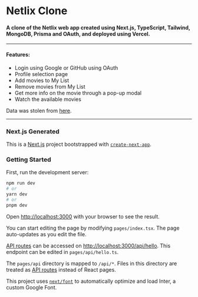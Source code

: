 # Netlix Clone

#### A clone of the Netlix web app created using Next.js, TypeScript, Tailwind, MongoDB, Prisma and OAuth, and deployed using Vercel.

---

#### Features:

- Login using Google or GitHub using OAuth
- Profile selection page
- Add movies to My List
- Remove movies from My List
- Get more info on the movie through a pop-up modal
- Watch the available movies

Data was stolen from [here](https://gist.github.com/jsturgis/3b19447b304616f18657).

---

### Next.js Generated

This is a [Next.js](https://nextjs.org/) project bootstrapped with [`create-next-app`](https://github.com/vercel/next.js/tree/canary/packages/create-next-app).

### Getting Started

First, run the development server:

```bash
npm run dev
# or
yarn dev
# or
pnpm dev
```

Open [http://localhost:3000](http://localhost:3000) with your browser to see the result.

You can start editing the page by modifying `pages/index.tsx`. The page auto-updates as you edit the file.

[API routes](https://nextjs.org/docs/api-routes/introduction) can be accessed on [http://localhost:3000/api/hello](http://localhost:3000/api/hello). This endpoint can be edited in `pages/api/hello.ts`.

The `pages/api` directory is mapped to `/api/*`. Files in this directory are treated as [API routes](https://nextjs.org/docs/api-routes/introduction) instead of React pages.

This project uses [`next/font`](https://nextjs.org/docs/basic-features/font-optimization) to automatically optimize and load Inter, a custom Google Font.
